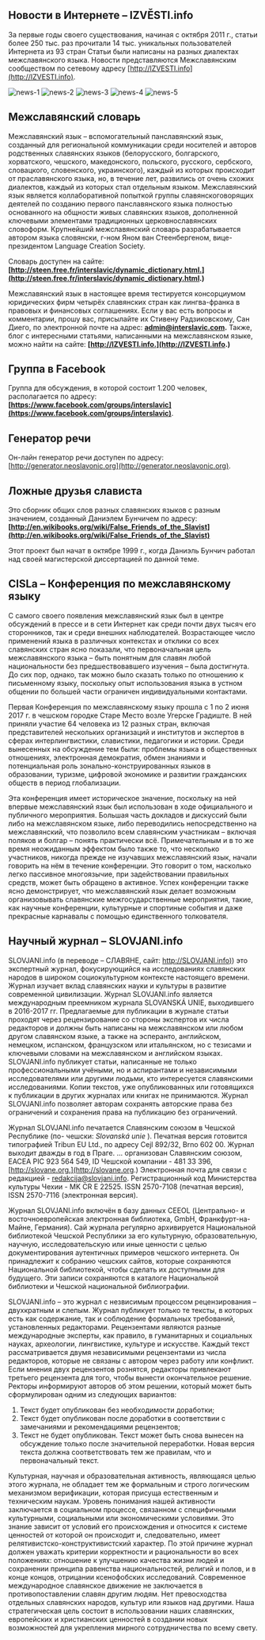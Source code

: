 ## Новости в Интернете – IZVĚSTI.info

За первые годы своего существования, начиная с октября 2011 г., статьи более 250 тыс. раз прочитали 14 тыс. уникальных пользователей Интернета из 93 стран Статьи были написаны на разных диалектах межславянского языка. Новости представляются Межславянским сообществом по сетевому адресу [http://IZVESTI.info](http://IZVESTI.info).

![news-1](src/assets/images/news-1.png)
![news-2](src/assets/images/news-2.png)
![news-3](src/assets/images/news-3.png)
![news-4](src/assets/images/news-4.png)
![news-5](src/assets/images/news-5.png)

## Межславянский словарь

Межславянский язык – вспомогательный панславянский язык, созданный для региональной коммуникации среди носителей и авторов родственных славянских языков (белорусского, болгарского, хорватского, чешского, македонского, польского, русского, сербского, словацкого, словенского, украинского), каждый из которых происходит от праславянского языка, но, в течение лет, развились от очень схожих диалектов, каждый из которых стал отдельным языком. Межславянский язык является коллаборативной попыткой группы славянскоговорящих деятелей по созданию первого панславянского языка полностью основанного на общности живых славянских языков, дополненной ключевыми элементами традиционных церковнославянских словоформ. Крупнейший межславянский словарь разрабатывается автором языка словянски, г-ном Яном ван Стеенбергеном, вице- президентом Language Creation Society.

Словарь доступен на сайте:
**[http://steen.free.fr/interslavic/dynamic_dictionary.html.](http://steen.free.fr/interslavic/dynamic_dictionary.html.)**

Межславянский язык в настоящее время тестируется консорциумом юридических фирм четырёх славянских стран как лингва-франка в правовых и финансовых соглашениях. Если у вас есть вопросы и комментарии, прошу вас, присылайте их Стивену Радзиковскому, Сан Диего, по электронной почте на адрес: **[admin@interslavic.com](mailto:admin@interslavic.com).** Также, блог с интересными статьями, написанными на межславянском языке, можно найти на сайте: **[http://IZVESTI.info.](http://IZVESTI.info.)**

## Группа в Facebook

Группа для обсуждения, в которой состоит 1.200 человек, располагается по адресу:
**[https://www.facebook.com/groups/interslavic](https://www.facebook.com/groups/interslavic)**.

## Генератор речи

Он-лайн генератор речи доступен по адресу: [http://generator.neoslavonic.org](http://generator.neoslavonic.org).

## Ложные друзья слависта

Это сборник общих слов разных славянских языков с разным значением, созданный Даниэлем Бунчичем по адресу:
**[http://en.wikibooks.org/wiki/False_Friends_of_the_Slavist](http://en.wikibooks.org/wiki/False_Friends_of_the_Slavist)**

Этот проект был начат в октябре 1999 г., когда Даниэль Бунчич работал над своей магистерской диссертацией по данной теме.

## CISLa – Конференция по межславянскому языку

С самого своего появления межславянский язык был в центре обсуждений в прессе и в сети Интернет как среди почти двух тысяч его сторонников, так и среди внешних наблюдателей. Возрастающее число применений языка в различных контекстах и отклики со всех славянских стран ясно показали, что первоначальная цель межславянского языка – быть понятным для славян любой национальности без предшествовавшего изучения – была достигнута. До сих пор, однако, так можно было сказать только по отношению к письменному языку, поскольку опыт использования языка в устном общении по большей части ограничен индивидуальными контактами.

Первая Конференция по межславянскому языку прошла с 1 по 2 июня 2017 г. в чешском городке Старе Место возле Угерске Градиште. В ней приняли участие 64 человека из 12 разных стран, включая представителей нескольких организаций и институтов и экспертов в сферах интерлингвистики, славистики, педагогики и истории. Среди вынесенных на обсуждение тем были: проблемы языка в общественных отношениях, электронная демократия, обмен знаниями и потенциальная роль зонально-конструированных языков в образовании, туризме, цифровой экономике и развитии гражданских обществ в период глобализации.

Эта конференция имеет историческое значение, поскольку на ней впервые межславянский язык был использован в ходе официального и публичного мероприятия. Большая часть докладов и дискуссий были либо на межславянском языке, либо переводились непосредственно на межславянский, что позволило всем славянским участникам – включая поляков и болгар – понять практически всё. Примечательным и в то же время неожиданным эффектом было также то, что несколько участников, никогда прежде не изучавших межславянский язык, начали говорить на нём в течение конференции. Это говорит о том, насколько легко пассивное многоязычие, при задействовании правильных средств, может быть обращено в активное. Успех конференции также ясно демонстрирует, что межславянский язык делает возможным организовывать славянские межгосударственные мероприятия, такие, как научные конференции, культурные и спортиные события и даже прекрасные карнавалы с помощью единственного толкователя.

## Научный журнал – SLOVJANI.info

SLOVJANI.info (в переводе – СЛАВЯНЕ, сайт: [http://SLOVJANI.info)](http://SLOVJANI.info)) это экспертный журнал, фокусирующийся на исследованиях славянских народов в широком социокультурном контексте настоящего времени. Журнал изучает вклад славянских науки и культуры в развитие современной цивилизации. Журнал SLOVJANI.info является международным преемником журнала SLOVANSKÁ UNIE, выходившего в 2016-2017 гг. Предлагаемые для публикации в журнале статьи проходят через рецензирование со стороны экспертов их числа редакторов и должны быть написаны на межславянском или любом другом славянском языке, а также на эсперанто, английском, немецком, испанском, французском или итальянском, но с тезисами и ключевыми словами на межславянском и английском языках. SLOVJANI.info публикует статьи, написанные не только профессиональными учёными, но и аспирантами и независимыми исследователями или другими людьми, кто интересуется славянскими исследованиями. Копии текстов, уже опубликованных или готовящихся к публикации в других журналах или книгах не принимаются. Журнал SLOVJANI.info позволяет авторам сохранять авторские права без ограничений и сохранения права на публикацию без ограничений.

Журнал SLOVJANI.info печатается Славянским союзом в Чешской Республике (по- чешски: _Slovanská unie_ ). Печатная версия готовится типографией Tribun EU Ltd., по адресу Cejl 892/32, Brno 602 00. Журнал выходит дважды в год в Праге. ... организован Славянским союзом, EACEA PIC 923 564 549, ID Чешской компании - 481 33 396, [http://slovane.org.](http://slovane.org.) Электронная почта для связи с редакцией - redakcija@slovjani.info. Регистрационный код Министерства культуры Чехии - MK CR E 22525. ISSN 2570-7108 (печатная версия), ISSN 2570-7116 (электронная версия).

Журнал SLOVJANI.info включён в базу данных CEEOL (Центрально- и восточноевропейская электронная библиотека, GmbH, Франкфурт-на-Майне, Германия). Сай журнала регулярно архивируется Национальной библиотекой Чешской Республики за его культурную, образовательную, научную, исследовательскую или иные ценности с целью документирования аутентичных примеров чешского интернета. Он принадлежит к собранию чешских сайтов, которые сохраняются Национальной библиотекой, чтобы сделать их доступными для будущего. Эти записи сохраняются в каталоге Национальной библиотеки и Чешской национальной библиографии.

SLOVJANI.info – это журнал с незвисимым процессом рецензирования – двухкратным и слепым. Журнал публикует только те тексты, в которых есть как содержание, так и соблюдение формальных требований, установленных редакторами. Рецензентами являются разные международные эксперты, как правило, в гуманитарных и социальных науках, археологии, лингвистике, культуре и искусстве. Каждый текст рассматривается двумя независимыми рецензентами из числа редакторов, которые не связаны с автором через работу или конфликт. Если мнения двух рецензентов рознятся, редакторы привлекают третьего рецензента для того, чтобы вынести окончательное решение. Ректоры информируют авторов об этом решении, который может быть сформулирован одним из следующих вариантов:

1. Текст будет опубликован без необходимости доработки;
2. Текст будет опубликован после доработки в соответствии с замечаниями и рекомендациями рецензентов;
3. Текст не будет опубликован. Текст может быть снова вынесен на обсуждение только после значительной переработки. Новая версия текста должна соответствовать тем же правилам, что и первоначальный текст.

Культурная, научная и образовательная активность, являющаяся целью этого журнала, не обладает тем же формальным и строго логическим механизмом верификации, которая присуща естественным и техническим наукам. Уровень понимания нашей активности заключается в социальном процессе, связанном с специфичными культурными, социальными или экономическими условиями. Это знание зависит от условий его происхождения и относится к системе ценностей от которой он происходит и, следовательно, имеет релятивистско-конструктивистский характер. По этой причине журнал должен уважать критерии корректности и рациональности во всех положениях: отношение к улучшению качества жизни людей и сохранении принципа равенства национальностей, религий и полов, и в конце концов, отрицании ксенофобских исследований. Современное международное славянское движение не заключается в противопоставлении славян другим людям. Нет превосходства отдельных славянских народов, культур или языков над другими. Наша стратегическая цель состоит в использовании наших славянских, европейских и христианских ценностей в создании новых возможностей для укрепления мирного сотрудничества по всему свету.
